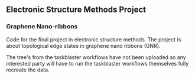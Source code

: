 ## Electronic Structure Methods Project

### Graphene Nano-ribbons

Code for the final project in electronic structure methods. The project is about topological edge states in graphene nano ribbons (GNR).

The tree's from the taskblaster workflows have not been uploaded so any interested party will have to run the taskblaster workflows themselves fully recreate the data.

